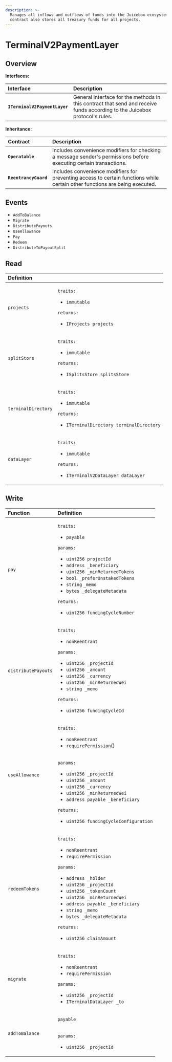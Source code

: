 ```yaml
---
description: >-
  Manages all inflows and outflows of funds into the Juicebox ecosystem. This
  contract also stores all treasury funds for all projects.
---
```


# TerminalV2PaymentLayer

## Overview

**Interfaces:**

| Interface | Description |
| :--- | :--- |
| **`ITerminalV2PaymentLayer`** | General interface for the methods in this contract that send and receive funds according to the Juicebox protocol's rules. |

**Inheritance:**

| Contract | Description |
| :--- | :--- |
| **`Operatable`** | Includes convenience modifiers for checking a message sender's permissions before executing certain transactions.  |
| **`ReentrancyGuard`** | Includes convenience modifiers for preventing access to certain functions while certain other functions are being executed.  |

## Events

* `AddToBalance`
* `Migrate`
* `DistributePayouts`
* `UseAllowance`
* `Pay`
* `Redeem`
* `DistributeToPayoutSplit`

## Read

<table>
  <thead>
    <tr>
      <th style="text-align:left">Definition</th>
      <th style="text-align:left"></th>
    </tr>
  </thead>
  <tbody>
    <tr>
      <td style="text-align:left"><code>projects</code>
      </td>
      <td style="text-align:left">
        <p><code>traits:</code>
        </p>
        <ul>
          <li><code>immutable</code>
          </li>
        </ul>
        <p><code>returns:</code>
        </p>
        <ul>
          <li><code>IProjects projects</code>
          </li>
        </ul>
      </td>
    </tr>
    <tr>
      <td style="text-align:left"><code>splitStore</code>
      </td>
      <td style="text-align:left">
        <p><code>traits:</code>
        </p>
        <ul>
          <li><code>immutable</code>
          </li>
        </ul>
        <p><code>returns:</code>
        </p>
        <ul>
          <li><code>ISplitsStore splitsStore</code>
          </li>
        </ul>
      </td>
    </tr>
    <tr>
      <td style="text-align:left"><code>terminalDirectory</code>
      </td>
      <td style="text-align:left">
        <p><code>traits:</code>
        </p>
        <ul>
          <li><code>immutable</code>
          </li>
        </ul>
        <p><code>returns:</code>
        </p>
        <ul>
          <li><code>ITerminalDirectory terminalDirectory</code>
          </li>
        </ul>
      </td>
    </tr>
    <tr>
      <td style="text-align:left"><code>dataLayer</code>
      </td>
      <td style="text-align:left">
        <p><code>traits:</code>
        </p>
        <ul>
          <li><code>immutable</code>
          </li>
        </ul>
        <p><code>returns:</code>
        </p>
        <ul>
          <li><code>ITerminalV2DataLayer dataLayer</code>
          </li>
        </ul>
      </td>
    </tr>
  </tbody>
</table>

## Write

<table>
  <thead>
    <tr>
      <th style="text-align:left">Function</th>
      <th style="text-align:left">Definition</th>
    </tr>
  </thead>
  <tbody>
    <tr>
      <td style="text-align:left"><code>pay</code>
      </td>
      <td style="text-align:left">
        <p><code>traits:</code>
        </p>
        <ul>
          <li><code>payable</code>
          </li>
        </ul>
        <p><code>params:</code>
        </p>
        <ul>
          <li><code>uint256 projectId</code>
          </li>
          <li><code>address _beneficiary</code>
          </li>
          <li><code>uint256 _minReturnedTokens</code>
          </li>
          <li><code>bool _preferUnstakedTokens</code>
          </li>
          <li><code>string</code>  <code>_memo</code>
          </li>
          <li><code>bytes _delegateMetadata</code>
          </li>
        </ul>
        <p><code>returns:</code>
        </p>
        <ul>
          <li><code>uint256 fundingCycleNumber</code> 
          </li>
        </ul>
      </td>
    </tr>
    <tr>
      <td style="text-align:left"><code>distributePayouts</code>
      </td>
      <td style="text-align:left">
        <p><code>traits:</code>
        </p>
        <ul>
          <li><code>nonReentrant</code>
          </li>
        </ul>
        <p><code>params:</code>
        </p>
        <ul>
          <li><code>uint256 _projectId</code>
          </li>
          <li><code>uint256 _amount</code>
          </li>
          <li><code>uint256 _currency</code>
          </li>
          <li><code>uint256 _minReturnedWei</code>
          </li>
          <li><code>string _memo</code>
          </li>
        </ul>
        <p><code>returns:</code>
        </p>
        <ul>
          <li><code>uint256 fundingCycleId</code>
          </li>
        </ul>
      </td>
    </tr>
    <tr>
      <td style="text-align:left"><code>useAllowance</code>
      </td>
      <td style="text-align:left">
        <p><code>traits:</code>
        </p>
        <ul>
          <li><code>nonReentrant</code>
          </li>
          <li><code>requirePermission</code>()</li>
        </ul>
        <p>
          <br /><code>params:</code>
        </p>
        <ul>
          <li><code>uint256 _projectId</code>
          </li>
          <li><code>uint256 _amount</code>
          </li>
          <li><code>uint256 _currency</code>
          </li>
          <li><code>uint256 _minReturnedWei</code>
          </li>
          <li><code>address payable _beneficiary</code>
          </li>
        </ul>
        <p><code>returns:</code>
        </p>
        <ul>
          <li><code>uint256 fundingCycleConfiguration</code>
          </li>
        </ul>
      </td>
    </tr>
    <tr>
      <td style="text-align:left"><code>redeemTokens</code>
      </td>
      <td style="text-align:left">
        <p><code>traits:</code>
        </p>
        <ul>
          <li><code>nonReentrant</code>
          </li>
          <li><code>requirePermission</code>
          </li>
        </ul>
        <p><code>params:</code>
        </p>
        <ul>
          <li><code>address _holder</code>
          </li>
          <li><code>uint256 _projectId</code>
          </li>
          <li><code>uint256 _tokenCount</code>
          </li>
          <li><code>uint256 _minReturnedWei</code>
          </li>
          <li><code>address payable _beneficiary</code>
          </li>
          <li><code>string _memo</code>
          </li>
          <li><code>bytes _delegateMetadata</code>
          </li>
        </ul>
        <p><code>returns:</code>
        </p>
        <ul>
          <li><code>uint256 claimAmount</code>
          </li>
        </ul>
      </td>
    </tr>
    <tr>
      <td style="text-align:left"><code>migrate</code>
      </td>
      <td style="text-align:left">
        <p><code>traits:</code>
        </p>
        <ul>
          <li><code>nonReentrant</code>
          </li>
          <li><code>requirePermission</code>
          </li>
        </ul>
        <p><code>params:</code>
        </p>
        <ul>
          <li><code>uint256 _projectId</code>
          </li>
          <li><code>ITerminalDataLayer _to</code>
          </li>
        </ul>
      </td>
    </tr>
    <tr>
      <td style="text-align:left"><code>addToBalance</code>
      </td>
      <td style="text-align:left">
        <p><code>payable</code>
        </p>
        <p>
          <br /><code>params:</code>
        </p>
        <ul>
          <li><code>uint256 _projectId</code>
          </li>
        </ul>
      </td>
    </tr>
  </tbody>
</table>

